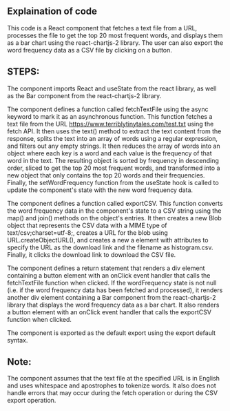 ## Explaination of code
This code is a React component that fetches a text file from a URL, processes the file to get the top 20 most frequent words, and displays them as a bar chart using the react-chartjs-2 library. The user can also export the word frequency data as a CSV file by clicking on a button.

## STEPS:

The component imports React and useState from the react library, as well as the Bar component from the react-chartjs-2 library.

The component defines a function called fetchTextFile using the async keyword to mark it as an asynchronous function. This function fetches a text file from the URL https://www.terriblytinytales.com/test.txt using the fetch API. It then uses the text() method to extract the text content from the response, splits the text into an array of words using a regular expression, and filters out any empty strings. It then reduces the array of words into an object where each key is a word and each value is the frequency of that word in the text. The resulting object is sorted by frequency in descending order, sliced to get the top 20 most frequent words, and transformed into a new object that only contains the top 20 words and their frequencies. Finally, the setWordFrequency function from the useState hook is called to update the component's state with the new word frequency data.

The component defines a function called exportCSV. This function converts the word frequency data in the component's state to a CSV string using the map() and join() methods on the object's entries. It then creates a new Blob object that represents the CSV data with a MIME type of text/csv;charset=utf-8;, creates a URL for the blob using URL.createObjectURL(), and creates a new a element with attributes to specify the URL as the download link and the filename as histogram.csv. Finally, it clicks the download link to download the CSV file.

The component defines a return statement that renders a div element containing a button element with an onClick event handler that calls the fetchTextFile function when clicked. If the wordFrequency state is not null (i.e. if the word frequency data has been fetched and processed), it renders another div element containing a Bar component from the react-chartjs-2 library that displays the word frequency data as a bar chart. It also renders a button element with an onClick event handler that calls the exportCSV function when clicked.

The component is exported as the default export using the export default syntax.

## Note: 
The component assumes that the text file at the specified URL is in English and uses whitespace and apostrophes to tokenize words. It also does not handle errors that may occur during the fetch operation or during the CSV export operation.






